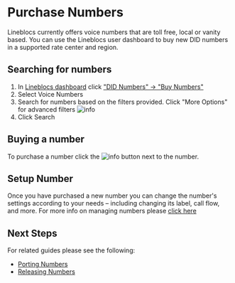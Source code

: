 # Purchase Numbers

Lineblocs currently offers voice numbers that are toll free, local or vanity based. You can use the Lineblocs user dashboard to buy new DID numbers in a supported rate center and region.

## Searching for numbers

1. In [Lineblocs dashboard](https://app.lineblocs.com/#/dashboard) click ["DID Numbers" -> "Buy Numbers"](https://app.lineblocs.com/#/dashboard/dids/buy-numbers)
2. Select Voice Numbers
3. Search for numbers based on the filters provided. Click "More Options" for advanced filters
![info](/img/frontend/docs/purchase-numbers/filter-1.png) 
4. Click Search

## Buying a number

To purchase a number click the ![info](/img/frontend/docs/purchase-numbers/buy.png) button next to the number.

## Setup Number

Once you have purchased a new number you can change the number's settings according to your needs – including changing its label, call flow, and more. For more info on managing numbers please [click here](https://lineblocs.com/resources/managing-numbers/manage-numbers)

## Next Steps

For related guides please see the following:

- [Porting Numbers](https://lineblocs.com/resources/managing-numbers/porting-numbers)
- [Releasing Numbers](https://lineblocs.com/resources/managing-numbers/release-numbers)